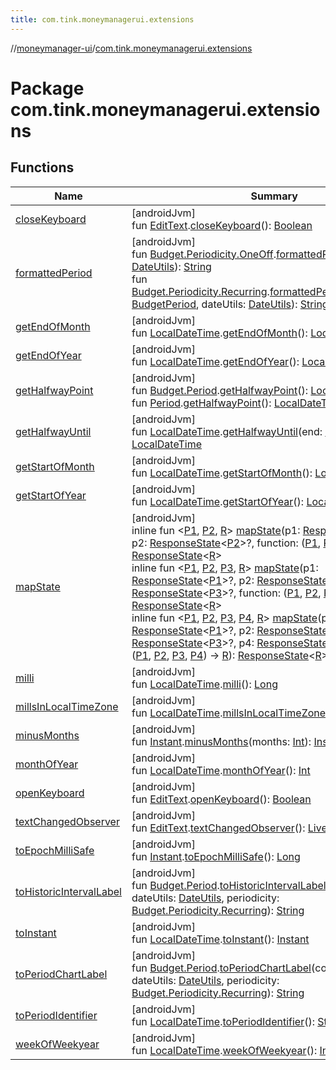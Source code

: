 ```yaml
---
title: com.tink.moneymanagerui.extensions
---
```

//[moneymanager-ui](../../index.html)/[com.tink.moneymanagerui.extensions](index.html)



# Package com.tink.moneymanagerui.extensions



## Functions


| Name | Summary |
|---|---|
| [closeKeyboard](close-keyboard.html) | [androidJvm]<br>fun [EditText](https://developer.android.com/reference/kotlin/android/widget/EditText.html).[closeKeyboard](close-keyboard.html)(): [Boolean](https://kotlinlang.org/api/latest/jvm/stdlib/kotlin/-boolean/index.html) |
| [formattedPeriod](formatted-period.html) | [androidJvm]<br>fun [Budget.Periodicity.OneOff](../com.tink.model.budget/-budget/-periodicity/-one-off/index.html).[formattedPeriod](formatted-period.html)(dateUtils: [DateUtils](../se.tink.utils/-date-utils/index.html)): [String](https://kotlinlang.org/api/latest/jvm/stdlib/kotlin/-string/index.html)<br>fun [Budget.Periodicity.Recurring](../com.tink.model.budget/-budget/-periodicity/-recurring/index.html).[formattedPeriod](formatted-period.html)(budgetPeriod: [BudgetPeriod](../com.tink.model.budget/index.html#406477269%2FClasslikes%2F1000845458), dateUtils: [DateUtils](../se.tink.utils/-date-utils/index.html)): [String](https://kotlinlang.org/api/latest/jvm/stdlib/kotlin/-string/index.html) |
| [getEndOfMonth](get-end-of-month.html) | [androidJvm]<br>fun [LocalDateTime](https://developer.android.com/reference/kotlin/java/time/LocalDateTime.html).[getEndOfMonth](get-end-of-month.html)(): [LocalDateTime](https://developer.android.com/reference/kotlin/java/time/LocalDateTime.html) |
| [getEndOfYear](get-end-of-year.html) | [androidJvm]<br>fun [LocalDateTime](https://developer.android.com/reference/kotlin/java/time/LocalDateTime.html).[getEndOfYear](get-end-of-year.html)(): [LocalDateTime](https://developer.android.com/reference/kotlin/java/time/LocalDateTime.html) |
| [getHalfwayPoint](get-halfway-point.html) | [androidJvm]<br>fun [Budget.Period](../com.tink.model.budget/-budget/-period/index.html).[getHalfwayPoint](get-halfway-point.html)(): [LocalDateTime](https://developer.android.com/reference/kotlin/java/time/LocalDateTime.html)<br>fun [Period](../com.tink.model.time/-period/index.html).[getHalfwayPoint](get-halfway-point.html)(): [LocalDateTime](https://developer.android.com/reference/kotlin/java/time/LocalDateTime.html) |
| [getHalfwayUntil](get-halfway-until.html) | [androidJvm]<br>fun [LocalDateTime](https://developer.android.com/reference/kotlin/java/time/LocalDateTime.html).[getHalfwayUntil](get-halfway-until.html)(end: [LocalDateTime](https://developer.android.com/reference/kotlin/java/time/LocalDateTime.html)): [LocalDateTime](https://developer.android.com/reference/kotlin/java/time/LocalDateTime.html) |
| [getStartOfMonth](get-start-of-month.html) | [androidJvm]<br>fun [LocalDateTime](https://developer.android.com/reference/kotlin/java/time/LocalDateTime.html).[getStartOfMonth](get-start-of-month.html)(): [LocalDateTime](https://developer.android.com/reference/kotlin/java/time/LocalDateTime.html) |
| [getStartOfYear](get-start-of-year.html) | [androidJvm]<br>fun [LocalDateTime](https://developer.android.com/reference/kotlin/java/time/LocalDateTime.html).[getStartOfYear](get-start-of-year.html)(): [LocalDateTime](https://developer.android.com/reference/kotlin/java/time/LocalDateTime.html) |
| [mapState](map-state.html) | [androidJvm]<br>inline fun &lt;[P1](map-state.html), [P2](map-state.html), [R](map-state.html)&gt; [mapState](map-state.html)(p1: [ResponseState](../com.tink.service.network/-response-state/index.html)&lt;[P1](map-state.html)&gt;?, p2: [ResponseState](../com.tink.service.network/-response-state/index.html)&lt;[P2](map-state.html)&gt;?, function: ([P1](map-state.html), [P2](map-state.html)) -&gt; [R](map-state.html)): [ResponseState](../com.tink.service.network/-response-state/index.html)&lt;[R](map-state.html)&gt;<br>inline fun &lt;[P1](map-state.html), [P2](map-state.html), [P3](map-state.html), [R](map-state.html)&gt; [mapState](map-state.html)(p1: [ResponseState](../com.tink.service.network/-response-state/index.html)&lt;[P1](map-state.html)&gt;?, p2: [ResponseState](../com.tink.service.network/-response-state/index.html)&lt;[P2](map-state.html)&gt;?, p3: [ResponseState](../com.tink.service.network/-response-state/index.html)&lt;[P3](map-state.html)&gt;?, function: ([P1](map-state.html), [P2](map-state.html), [P3](map-state.html)) -&gt; [R](map-state.html)): [ResponseState](../com.tink.service.network/-response-state/index.html)&lt;[R](map-state.html)&gt;<br>inline fun &lt;[P1](map-state.html), [P2](map-state.html), [P3](map-state.html), [P4](map-state.html), [R](map-state.html)&gt; [mapState](map-state.html)(p1: [ResponseState](../com.tink.service.network/-response-state/index.html)&lt;[P1](map-state.html)&gt;?, p2: [ResponseState](../com.tink.service.network/-response-state/index.html)&lt;[P2](map-state.html)&gt;?, p3: [ResponseState](../com.tink.service.network/-response-state/index.html)&lt;[P3](map-state.html)&gt;?, p4: [ResponseState](../com.tink.service.network/-response-state/index.html)&lt;[P4](map-state.html)&gt;?, function: ([P1](map-state.html), [P2](map-state.html), [P3](map-state.html), [P4](map-state.html)) -&gt; [R](map-state.html)): [ResponseState](../com.tink.service.network/-response-state/index.html)&lt;[R](map-state.html)&gt; |
| [milli](milli.html) | [androidJvm]<br>fun [LocalDateTime](https://developer.android.com/reference/kotlin/java/time/LocalDateTime.html).[milli](milli.html)(): [Long](https://kotlinlang.org/api/latest/jvm/stdlib/kotlin/-long/index.html) |
| [millsInLocalTimeZone](mills-in-local-time-zone.html) | [androidJvm]<br>fun [LocalDateTime](https://developer.android.com/reference/kotlin/java/time/LocalDateTime.html).[millsInLocalTimeZone](mills-in-local-time-zone.html)(): [Long](https://kotlinlang.org/api/latest/jvm/stdlib/kotlin/-long/index.html) |
| [minusMonths](minus-months.html) | [androidJvm]<br>fun [Instant](https://developer.android.com/reference/kotlin/java/time/Instant.html).[minusMonths](minus-months.html)(months: [Int](https://kotlinlang.org/api/latest/jvm/stdlib/kotlin/-int/index.html)): [Instant](https://developer.android.com/reference/kotlin/java/time/Instant.html) |
| [monthOfYear](month-of-year.html) | [androidJvm]<br>fun [LocalDateTime](https://developer.android.com/reference/kotlin/java/time/LocalDateTime.html).[monthOfYear](month-of-year.html)(): [Int](https://kotlinlang.org/api/latest/jvm/stdlib/kotlin/-int/index.html) |
| [openKeyboard](open-keyboard.html) | [androidJvm]<br>fun [EditText](https://developer.android.com/reference/kotlin/android/widget/EditText.html).[openKeyboard](open-keyboard.html)(): [Boolean](https://kotlinlang.org/api/latest/jvm/stdlib/kotlin/-boolean/index.html) |
| [textChangedObserver](text-changed-observer.html) | [androidJvm]<br>fun [EditText](https://developer.android.com/reference/kotlin/android/widget/EditText.html).[textChangedObserver](text-changed-observer.html)(): [LiveData](https://developer.android.com/reference/kotlin/androidx/lifecycle/LiveData.html)&lt;[String](https://kotlinlang.org/api/latest/jvm/stdlib/kotlin/-string/index.html)&gt; |
| [toEpochMilliSafe](to-epoch-milli-safe.html) | [androidJvm]<br>fun [Instant](https://developer.android.com/reference/kotlin/java/time/Instant.html).[toEpochMilliSafe](to-epoch-milli-safe.html)(): [Long](https://kotlinlang.org/api/latest/jvm/stdlib/kotlin/-long/index.html) |
| [toHistoricIntervalLabel](to-historic-interval-label.html) | [androidJvm]<br>fun [Budget.Period](../com.tink.model.budget/-budget/-period/index.html).[toHistoricIntervalLabel](to-historic-interval-label.html)(context: [Context](https://developer.android.com/reference/kotlin/android/content/Context.html), dateUtils: [DateUtils](../se.tink.utils/-date-utils/index.html), periodicity: [Budget.Periodicity.Recurring](../com.tink.model.budget/-budget/-periodicity/-recurring/index.html)): [String](https://kotlinlang.org/api/latest/jvm/stdlib/kotlin/-string/index.html) |
| [toInstant](to-instant.html) | [androidJvm]<br>fun [LocalDateTime](https://developer.android.com/reference/kotlin/java/time/LocalDateTime.html).[toInstant](to-instant.html)(): [Instant](https://developer.android.com/reference/kotlin/java/time/Instant.html) |
| [toPeriodChartLabel](to-period-chart-label.html) | [androidJvm]<br>fun [Budget.Period](../com.tink.model.budget/-budget/-period/index.html).[toPeriodChartLabel](to-period-chart-label.html)(context: [Context](https://developer.android.com/reference/kotlin/android/content/Context.html), dateUtils: [DateUtils](../se.tink.utils/-date-utils/index.html), periodicity: [Budget.Periodicity.Recurring](../com.tink.model.budget/-budget/-periodicity/-recurring/index.html)): [String](https://kotlinlang.org/api/latest/jvm/stdlib/kotlin/-string/index.html) |
| [toPeriodIdentifier](to-period-identifier.html) | [androidJvm]<br>fun [LocalDateTime](https://developer.android.com/reference/kotlin/java/time/LocalDateTime.html).[toPeriodIdentifier](to-period-identifier.html)(): [String](https://kotlinlang.org/api/latest/jvm/stdlib/kotlin/-string/index.html) |
| [weekOfWeekyear](week-of-weekyear.html) | [androidJvm]<br>fun [LocalDateTime](https://developer.android.com/reference/kotlin/java/time/LocalDateTime.html).[weekOfWeekyear](week-of-weekyear.html)(): [Int](https://kotlinlang.org/api/latest/jvm/stdlib/kotlin/-int/index.html) |

